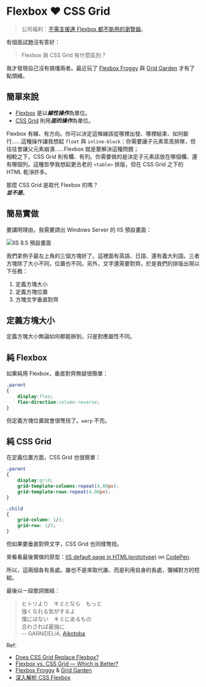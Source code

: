 # Flexbox ❤️ CSS Grid

> 公司福利：[不需支援連 Flexbox 都不能用的瀏覽器](https://github.com/f2etw/jobs/issues/159)。

有個面試題沒有答好：

> Flexbox 與 CSS Grid 有什麼區別？

我才發現自己沒有搞懂兩者。最近玩了 [Flexbox Froggy](http://flexboxfroggy.com) 與 [Grid Garden](http://cssgridgarden.com) 才有了點頭緒。

## 簡單來說

* [Flexbox](https://developer.mozilla.org/zh-TW/docs/Web/CSS/CSS_Grid_Layout/Basic_Concepts_of_Grid_Layout) 是以***線性操作***為單位。
* [CSS Grid](https://developer.mozilla.org/zh-TW/docs/Web/CSS/CSS_Grid_Layout) 則用***面的操作***為單位。

Flexbox 有線、有方向。你可以決定這條線該從哪裡出發、哪裡結束、如何斷行……這種操作讓我想起 `float` 與 `inline-block`：你需要讓子元素乖乖排隊，但往往會讓父元素崩潰……Flexbox 就是要解決這種問題；<br />相較之下，CSS Grid 則有欄、有列。你需要做的是決定子元素該放在哪個欄、還有哪個列。這種哲學我想起更古老的 `<table>` 排版，但在 CSS Grid 之下的 HTML 乾淨許多。

那麼 CSS Grid 是取代 Flexbox 的嗎？<br />***並不是***。

## 簡易實做

要講明理由，我需要請出 Windows Server 的 IIS 預設畫面：

![IIS 8.5 預設畫面](https://docs.microsoft.com/en-gb/iis/install/installing-iis-85/installing-iis-85-on-windows-server-2012-r2/_static/image1.png)

我們拿例子最左上角的三個方塊好了。這裡面有英語、日語、還有義大利語。三者方塊除了大小不同，位置也不同。另外，文字還需要對齊。於是我們的排版出現以下任務：

1. 定義方塊大小
2. 定義方塊位置
3. 方塊文字垂直對齊

## 定義方塊大小

定義方塊大小無論如何都能辦到，只是對應屬性不同。

## 純 Flexbox

如果純用 Flexbox，垂直對齊無疑很簡單：

```css
.parent
{
    display:flex;
    flex-direction:column-reverse;
}
```

但定義方塊位置就會很彆扭了。`warp` 不完。

## 純 CSS Grid

在定義位置方面，CSS Grid 也很簡單：

```css
.parent
{
    display:grid;
    grid-template-columns:repeat(4,80px);
    grid-template-rows:repeat(4,80px);
}

.child
{
    grid-column: 1/3;
    grid-row: 1/3;
}
```

但如果要垂直對齊文字，CSS Grid 也同樣彆扭。

<p data-height="265" data-theme-id="0" data-slug-hash="aYYGZX" data-default-tab="css,result" data-user="iigmir" data-embed-version="2" data-pen-title="IIS default page in HTML(prototype)" class="codepen">來看看最後實做的原型：<a href="https://codepen.io/iigmir/pen/aYYGZX/">IIS default page in HTML(prototype)</a> on <a href="https://codepen.io">CodePen</a>.</p>
<script async src="https://static.codepen.io/assets/embed/ei.js"></script>

所以，這兩個各有長處。誰也不是來取代誰、而是利用自身的長處，彌補對方的短絀。

最後以一段歌詞做結：

> ヒトリより　キミとなら　もっと<br />
> 強くなれる気がするよ<br />
> 僕にはない　キミにあるもの<br />
> 合わされば最強に<br />
> -- GARNiDELiA, [Aikotoba](https://www.youtube.com/watch?v=9dfKJ503-Fc)

Ref:

* [Does CSS Grid Replace Flexbox?](https://css-tricks.com/css-grid-replace-flexbox)
* [Flexbox vs. CSS Grid — Which is Better?](https://www.youtube.com/watch?v=hs3piaN4b5I)
* [Flexbox Froggy](http://flexboxfroggy.com) & [Grid Garden](http://cssgridgarden.com)
* [深入解析 CSS Flexbox](http://www.oxxostudio.tw/articles/201501/css-flexbox.html)